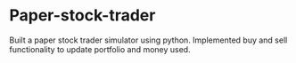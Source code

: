 # Paper-stock-trader

Built a paper stock trader simulator using python. Implemented buy and sell functionality to update portfolio and money used.
